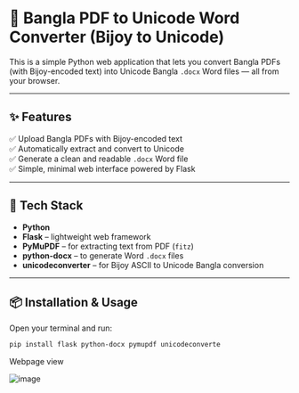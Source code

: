 # 📄 Bangla PDF to Unicode Word Converter (Bijoy to Unicode)

This is a simple Python web application that lets you convert Bangla PDFs (with Bijoy-encoded text) into Unicode Bangla `.docx` Word files — all from your browser.

---

## ✨ Features

✅ Upload Bangla PDFs with Bijoy-encoded text  
✅ Automatically extract and convert to Unicode  
✅ Generate a clean and readable `.docx` Word file  
✅ Simple, minimal web interface powered by Flask  

---

## 🧰 Tech Stack

- **Python**
- **Flask** – lightweight web framework  
- **PyMuPDF** – for extracting text from PDF (`fitz`)  
- **python-docx** – to generate Word `.docx` files  
- **unicodeconverter** – for Bijoy ASCII to Unicode Bangla conversion  

---

## 📦 Installation & Usage

Open your terminal and run:

```bash
pip install flask python-docx pymupdf unicodeconverte

```

Webpage view

![image](https://github.com/user-attachments/assets/646ccdc0-5526-45ff-be18-1932f7e07671)


